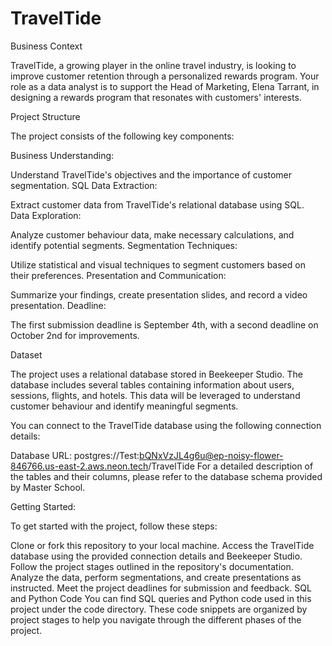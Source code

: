 # TravelTide
Business Context

TravelTide, a growing player in the online travel industry, is looking to improve customer retention through a personalized rewards program. Your role as a data analyst is to support the Head of Marketing, Elena Tarrant, in designing a rewards program that resonates with customers' interests.

Project Structure

The project consists of the following key components:

Business Understanding:

Understand TravelTide's objectives and the importance of customer segmentation.
SQL Data Extraction: 

Extract customer data from TravelTide's relational database using SQL.
Data Exploration:

Analyze customer behaviour data, make necessary calculations, and identify potential segments.
Segmentation Techniques:

Utilize statistical and visual techniques to segment customers based on their preferences.
Presentation and Communication:

Summarize your findings, create presentation slides, and record a video presentation.
Deadline: 

The first submission deadline is September 4th, with a second deadline on October 2nd for improvements.

Dataset

The project uses a relational database stored in Beekeeper Studio. The database includes several tables containing information about users, sessions, flights, and hotels. This data will be leveraged to understand customer behaviour and identify meaningful segments.

You can connect to the TravelTide database using the following connection details:

Database URL: postgres://Test:bQNxVzJL4g6u@ep-noisy-flower-846766.us-east-2.aws.neon.tech/TravelTide
For a detailed description of the tables and their columns, please refer to the database schema provided by Master School.

Getting Started:

To get started with the project, follow these steps:

Clone or fork this repository to your local machine.
Access the TravelTide database using the provided connection details and Beekeeper Studio.
Follow the project stages outlined in the repository's documentation.
Analyze the data, perform segmentations, and create presentations as instructed.
Meet the project deadlines for submission and feedback.
SQL and Python Code
You can find SQL queries and Python code used in this project under the code directory. These code snippets are organized by project stages to help you navigate through the different phases of the project.
